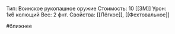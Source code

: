 Тип: Воинское рукопашное оружие
Стоимость: 10 [[ЗМ]]
Урон: 1к6 колющий
Вес: 2 фнт.
Свойства: [[Лёгкое]], [[Фехтовальное]]

#ближнее